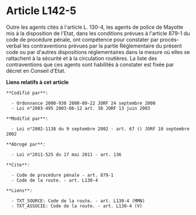 # Article L142-5

Outre les agents cités à l'article L. 130-4, les agents de police de Mayotte mis à la disposition de l'Etat, dans les
conditions prévues à l'article 879-1 du code de procédure pénale, ont compétence pour constater par procès-verbal les
contraventions prévues par la partie Réglementaire du présent code ou par d'autres dispositions réglementaires dans la mesure
où elles se rattachent à la sécurité et à la circulation routières. La liste des contraventions que ces agents sont habilités
à constater est fixée par décret en Conseil d'Etat.

**Liens relatifs à cet article**

	**Codifié par**:

	  - Ordonnance 2000-930 2000-09-22 JORF 24 septembre 2000
	  - Loi n°2003-495 2003-06-12 art. 38 JORF 13 juin 2003

	**Modifié par**:

	  - Loi n°2002-1138 du 9 septembre 2002 - art. 67 () JORF 10 septembre 2002

	**Abrogé par**:

	  - Loi n°2011-525 du 17 mai 2011 - art. 136

	**Cite**:

	  - Code de procédure pénale - art. 879-1
	  - Code de la route. - art. L130-4

	**Liens**:

	  - TXT_SOURCE: Code de la route. - art. L130-4 (MMN)
	  - TXT_ASSOCIE: Code de la route. - art. L130-4 (V)
